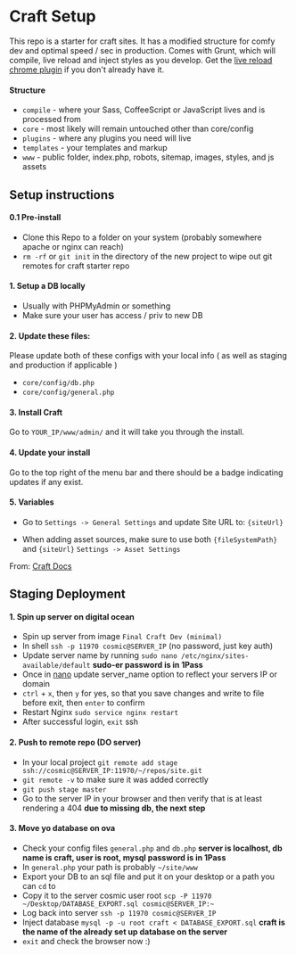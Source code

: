 # Craft Setup

This repo is a starter for craft sites. It has a modified structure for comfy dev and optimal speed / sec in production.
Comes with Grunt, which will compile, live reload and inject styles as you develop. Get the [live reload chrome plugin](https://chrome.google.com/webstore/detail/livereload/jnihajbhpnppcggbcgedagnkighmdlei) if you don't already have it.

#### Structure
- `compile` - where your Sass, CoffeeScript or JavaScript lives and is processed from
- `core` - most likely will remain untouched other than core/config
- `plugins` - where any plugins you need will live
- `templates` - your templates and markup
- `www` - public folder, index.php, robots, sitemap, images, styles, and js assets

## Setup instructions

#### 0.1 Pre-install
- Clone this Repo to a folder on your system (probably somewhere apache or nginx can reach)
- `rm -rf` or `git init` in the directory of the new project to wipe out git remotes for craft starter repo

#### 1. Setup a DB locally
- Usually with PHPMyAdmin or something
- Make sure your user has access / priv to new DB

#### 2. Update these files:

Please update both of these configs with your local info ( as well as staging and production if applicable )
- `core/config/db.php`
- `core/config/general.php`

#### 3. Install Craft

Go to `YOUR_IP/www/admin/` and it will take you through the install.

#### 4. Update your install

Go to the top right of the menu bar and there should be a badge indicating updates if any exist.

#### 5. Variables

- Go to `Settings -> General Settings` and update Site URL to: `{siteUrl}`

- When adding asset sources, make sure to use both `{fileSystemPath}` and `{siteUrl}`
`Settings -> Asset Settings`

From: [Craft Docs](http://buildwithcraft.com/docs/multi-environment-configs)

## Staging Deployment

#### 1. Spin up server on digital ocean
- Spin up server from image `Final Craft Dev (minimal)`
- In shell `ssh -p 11970 cosmic@SERVER_IP` (no password, just key auth)
- Update server name by running `sudo nano /etc/nginx/sites-available/default` **sudo-er password is in 1Pass**
- Once in [nano](http://mintaka.sdsu.edu/reu/nano.html) update server_name option to reflect your servers IP or domain
- `ctrl` + `x`, then `y` for yes, so that you save changes and write to file before exit, then `enter` to confirm
- Restart Nginx `sudo service nginx restart`
- After successful login, `exit` ssh

#### 2. Push to remote repo (DO server)
- In your local project `git remote add stage ssh://cosmic@SERVER_IP:11970/~/repos/site.git`
- `git remote -v` to make sure it was added correctly
- `git push stage master`
- Go to the server IP in your browser and then verify that is at least rendering a 404 **due to missing db, the next step**

#### 3. Move yo database on ova
- Check your config files `general.php` and `db.php` **server is localhost, db name is craft, user is root, mysql password is in 1Pass**
- In `general.php` your path is probably `~/site/www`
- Export your DB to an sql file and put it on your desktop or a path you can `cd` to
- Copy it to the server cosmic user root `scp -P 11970 ~/Desktop/DATABASE_EXPORT.sql cosmic@SERVER_IP:~`
- Log back into server `ssh -p 11970 cosmic@SERVER_IP`
- Inject database `mysql -p -u root craft < DATABASE_EXPORT.sql` **craft is the name of the already set up database on the server**
- `exit` and check the browser now :)

